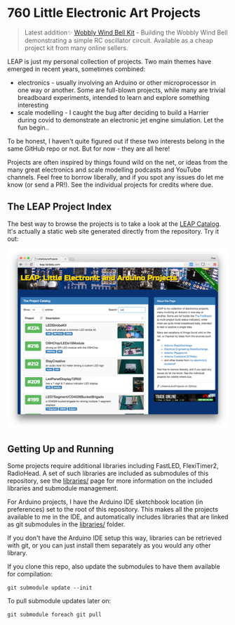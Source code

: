 # 760 Little Electronic Art Projects

> Latest addition:sparkles: [Wobbly Wind Bell Kit](./Electronics101/WindBellKit) - Building the Wobbly Wind Bell demonstrating a simple RC oscillator circuit. Available as a cheap project kit from many online sellers.

LEAP is just my personal collection of projects.
Two main themes have emerged in recent years, sometimes combined:

* electronics - usually involving an Arduino or other microprocessor in one way or another. Some are full-blown projects, while many are trivial breadboard experiments, intended to learn and explore something interesting
* scale modelling - I caught the bug after deciding to build a Harrier during covid to demonstrate an electronic jet engine simulation. Let the fun begin..

To be honest, I haven't quite figured out if these two interests belong in the same
GitHub repo or not. But for now - they are all here!

Projects are often inspired by things found wild on the net,
or ideas from the many great electronics and scale modelling podcasts and YouTube channels.
Feel free to borrow liberally, and if you spot any issues do let me know (or send a PR!).
See the individual projects for credits where due.

## The LEAP Project Index

The best way to browse the projects is to take a look at the
[LEAP Catalog](https://leap.tardate.com/).
It's actually a static web site generated directly from the repository. Try it out:

[![leap-splash](./catalog/assets/images/leap-splash.png?raw=true)](https://leap.tardate.com/)

## Getting Up and Running

Some projects require additional libraries including FastLED, FlexiTimer2, RadioHead.
A set of such libraries are included as submodules of this repository,
see the [libraries/](./libraries) page for more information on the included libraries and submodule management.

For Arduino projects, I have the Arduino IDE sketchbook location (in preferences) set to the root of this repository.
This makes all the projects available to me in the IDE, and automatically includes libraries
that are linked as git submodules in the [libraries/](./libraries) folder.

If you don't have the Arduino IDE setup this way, libraries can be retrieved with git,
or you can just install them separately as you would any other library.

If you clone this repo, also update the submodules to have them available for compilation:

    git submodule update --init

To pull submodule updates later on:

    git submodule foreach git pull
